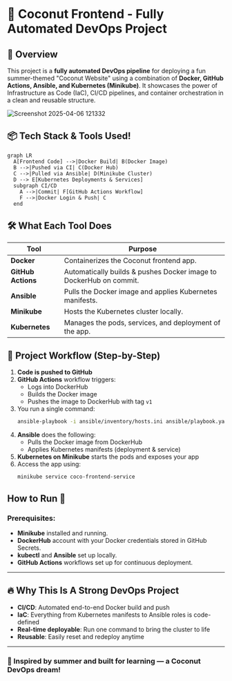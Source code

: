 # 🥥 Coconut Frontend - Fully Automated DevOps Project

## 🌴 Overview
This project is a **fully automated DevOps pipeline** for deploying a fun summer-themed "Coconut Website" using a combination of **Docker, GitHub Actions, Ansible, and Kubernetes (Minikube)**. It showcases the power of Infrastructure as Code (IaC), CI/CD pipelines, and container orchestration in a clean and reusable structure.

![Screenshot 2025-04-06 121332](https://github.com/user-attachments/assets/a3dc1549-74f4-4103-b178-b7c6b754ad06)

## 📦 Tech Stack & Tools Used!

```mermaid
graph LR
  A[Frontend Code] -->|Docker Build| B(Docker Image)
  B -->|Pushed via CI| C(Docker Hub)
  C -->|Pulled via Ansible| D(Minikube Cluster)
  D --> E[Kubernetes Deployments & Services]
  subgraph CI/CD
    A -->|Commit| F[GitHub Actions Workflow]
    F -->|Docker Login & Push| C
  end
```

## 🛠️ What Each Tool Does

| Tool            | Purpose                                                                 |
|----------------|-------------------------------------------------------------------------|
| **Docker**     | Containerizes the Coconut frontend app.                                 |
| **GitHub Actions** | Automatically builds & pushes Docker image to DockerHub on commit.      |
| **Ansible**    | Pulls the Docker image and applies Kubernetes manifests.                |
| **Minikube**   | Hosts the Kubernetes cluster locally.                                   |
| **Kubernetes** | Manages the pods, services, and deployment of the app.                  |

## 🔄 Project Workflow (Step-by-Step)

1. **Code is pushed to GitHub**
2. **GitHub Actions** workflow triggers:
   - Logs into DockerHub
   - Builds the Docker image
   - Pushes the image to DockerHub with tag `v1`
3. You run a single command:
   ```bash
   ansible-playbook -i ansible/inventory/hosts.ini ansible/playbook.yaml
   ```
4. **Ansible** does the following:
   - Pulls the Docker image from DockerHub
   - Applies Kubernetes manifests (deployment & service)
5. **Kubernetes on Minikube** starts the pods and exposes your app
6. Access the app using:
   ```bash
   minikube service coco-frontend-service
   ```

## How to Run 🌱

### Prerequisites:
- **Minikube** installed and running.
- **DockerHub** account with your Docker credentials stored in GitHub Secrets.
- **kubectl** and **Ansible** set up locally.
- **GitHub Actions** workflows set up for continuous deployment.

---

## 🔥 Why This Is A Strong DevOps Project
- **CI/CD**: Automated end-to-end Docker build and push
- **IaC**: Everything from Kubernetes manifests to Ansible roles is code-defined
- **Real-time deployable**: Run one command to bring the cluster to life
- **Reusable**: Easily reset and redeploy anytime

---

### 🍍 Inspired by summer and built for learning — a Coconut DevOps dream!

